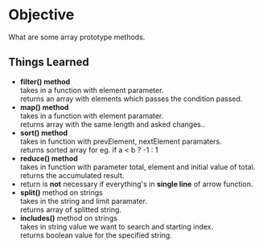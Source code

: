 # Objective

What are some array prototype methods.<br>

## Things Learned

- <strong>filter() method</strong><br>
  takes in a function with element parameter.<br>
  returns an array with elements which passes the condition passed.
- <strong>map() method </strong><br>
  takes in a function with element paramater.<br>
  returns array with the same length and asked changes..
- <strong>sort() method</strong> <br>
  takes in function with prevElement, nextElement paramaters.<br>
  returns sorted array for eg. if a < b ? -1 : 1<br>
- <strong>reduce() method</strong><br>
  takes in function with parameter total, element and initial value of total.
  returns the accumulated result.
- return is <strong>not</strong> necessary if everything's in <strong>single line</strong> of arrow function.
- <strong>split()</strong> method on strings<br>
  takes in the string and limit paramater.<br>
  returns array of splitted string.
- <strong>includes()</strong> method on strings<br>
  takes in string value we want to search and starting index.<br>
  returns boolean value for the specified string.

